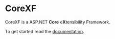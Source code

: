 # CoreXF
CoreXF is a ASP.NET **Core** e**X**tensibility **F**ramework. 

To get started read the [documentation](http://achristov.viewdocs.io/CoreXF).
